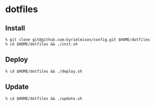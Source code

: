 # dotfiles

## Install
```
% git clone git@github.com:kyrieleison/config.git $HOME/dotfiles
% cd $HOME/dotfiles && ./init.sh
```

## Deploy
```
% cd $HOME/dotfiles && ./deploy.sh
```

## Update
```
% cd $HOME/dotfiles && ./update.sh
```
